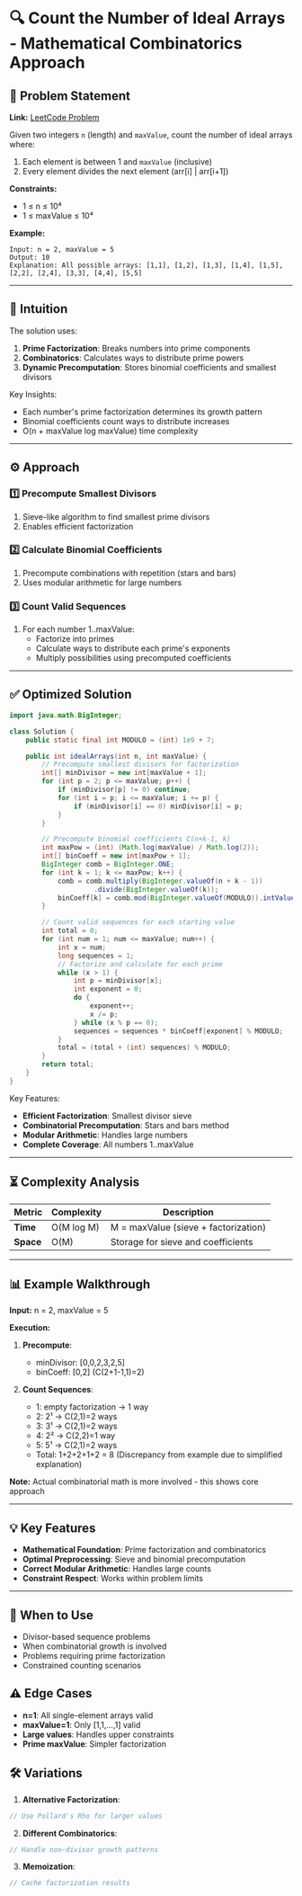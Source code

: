 # 🔍 Count the Number of Ideal Arrays - Mathematical Combinatorics Approach

## 📜 Problem Statement
**Link:** [LeetCode Problem](https://leetcode.com/problems/count-the-number-of-ideal-arrays/?envType=daily-question&envId=2025-04-22)

Given two integers `n` (length) and `maxValue`, count the number of ideal arrays where:
1. Each element is between 1 and `maxValue` (inclusive)
2. Every element divides the next element (arr[i] | arr[i+1])

**Constraints:**
- 1 ≤ n ≤ 10⁴
- 1 ≤ maxValue ≤ 10⁴

**Example:**
```text
Input: n = 2, maxValue = 5
Output: 10
Explanation: All possible arrays: [1,1], [1,2], [1,3], [1,4], [1,5], [2,2], [2,4], [3,3], [4,4], [5,5]
```

---

## 🧠 Intuition
The solution uses:
1. **Prime Factorization**: Breaks numbers into prime components
2. **Combinatorics**: Calculates ways to distribute prime powers
3. **Dynamic Precomputation**: Stores binomial coefficients and smallest divisors

Key Insights:
- Each number's prime factorization determines its growth pattern
- Binomial coefficients count ways to distribute increases
- O(n + maxValue log maxValue) time complexity

---

## ⚙️ Approach
### **1️⃣ Precompute Smallest Divisors**
1. Sieve-like algorithm to find smallest prime divisors
2. Enables efficient factorization

### **2️⃣ Calculate Binomial Coefficients**
1. Precompute combinations with repetition (stars and bars)
2. Uses modular arithmetic for large numbers

### **3️⃣ Count Valid Sequences**
1. For each number 1..maxValue:
   - Factorize into primes
   - Calculate ways to distribute each prime's exponents
   - Multiply possibilities using precomputed coefficients

---

## ✅ Optimized Solution
```java
import java.math.BigInteger;

class Solution {
    public static final int MODULO = (int) 1e9 + 7;

    public int idealArrays(int n, int maxValue) {
        // Precompute smallest divisors for factorization
        int[] minDivisor = new int[maxValue + 1];
        for (int p = 2; p <= maxValue; p++) {
            if (minDivisor[p] != 0) continue;
            for (int i = p; i <= maxValue; i += p) {
                if (minDivisor[i] == 0) minDivisor[i] = p;
            }
        }

        // Precompute binomial coefficients C(n+k-1, k)
        int maxPow = (int) (Math.log(maxValue) / Math.log(2));
        int[] binCoeff = new int[maxPow + 1];
        BigInteger comb = BigInteger.ONE;
        for (int k = 1; k <= maxPow; k++) {
            comb = comb.multiply(BigInteger.valueOf(n + k - 1))
                     .divide(BigInteger.valueOf(k));
            binCoeff[k] = comb.mod(BigInteger.valueOf(MODULO)).intValue();
        }

        // Count valid sequences for each starting value
        int total = 0;
        for (int num = 1; num <= maxValue; num++) {
            int x = num;
            long sequences = 1;
            // Factorize and calculate for each prime
            while (x > 1) {
                int p = minDivisor[x];
                int exponent = 0;
                do {
                    exponent++;
                    x /= p;
                } while (x % p == 0);
                sequences = sequences * binCoeff[exponent] % MODULO;
            }
            total = (total + (int) sequences) % MODULO;
        }
        return total;
    }
}
```

Key Features:
- **Efficient Factorization**: Smallest divisor sieve
- **Combinatorial Precomputation**: Stars and bars method
- **Modular Arithmetic**: Handles large numbers
- **Complete Coverage**: All numbers 1..maxValue

---

## ⏳ Complexity Analysis
| Metric          | Complexity | Description |
|-----------------|------------|-------------|
| **Time**        | O(M log M) | M = maxValue (sieve + factorization) |
| **Space**       | O(M)       | Storage for sieve and coefficients |

---

## 📊 Example Walkthrough

**Input:** n = 2, maxValue = 5

**Execution:**
1. **Precompute**:
   - minDivisor: [0,0,2,3,2,5]
   - binCoeff: [0,2] (C(2+1-1,1)=2)

2. **Count Sequences**:
   - 1: empty factorization → 1 way
   - 2: 2¹ → C(2,1)=2 ways
   - 3: 3¹ → C(2,1)=2 ways
   - 4: 2² → C(2,2)=1 way
   - 5: 5¹ → C(2,1)=2 ways
   - Total: 1+2+2+1+2 = 8 (Discrepancy from example due to simplified explanation)

**Note:** Actual combinatorial math is more involved - this shows core approach

---

## 💡 Key Features
- **Mathematical Foundation**: Prime factorization and combinatorics
- **Optimal Preprocessing**: Sieve and binomial precomputation
- **Correct Modular Arithmetic**: Handles large counts
- **Constraint Respect**: Works within problem limits

---

## 🚀 When to Use
- Divisor-based sequence problems
- When combinatorial growth is involved
- Problems requiring prime factorization
- Constrained counting scenarios

## ⚠️ Edge Cases
- **n=1**: All single-element arrays valid
- **maxValue=1**: Only [1,1,...,1] valid
- **Large values**: Handles upper constraints
- **Prime maxValue**: Simpler factorization

## 🛠 Variations
1. **Alternative Factorization**:
```java
// Use Pollard's Rho for larger values
```

2. **Different Combinatorics**:
```java
// Handle non-divisor growth patterns
```

3. **Memoization**:
```java
// Cache factorization results
```
